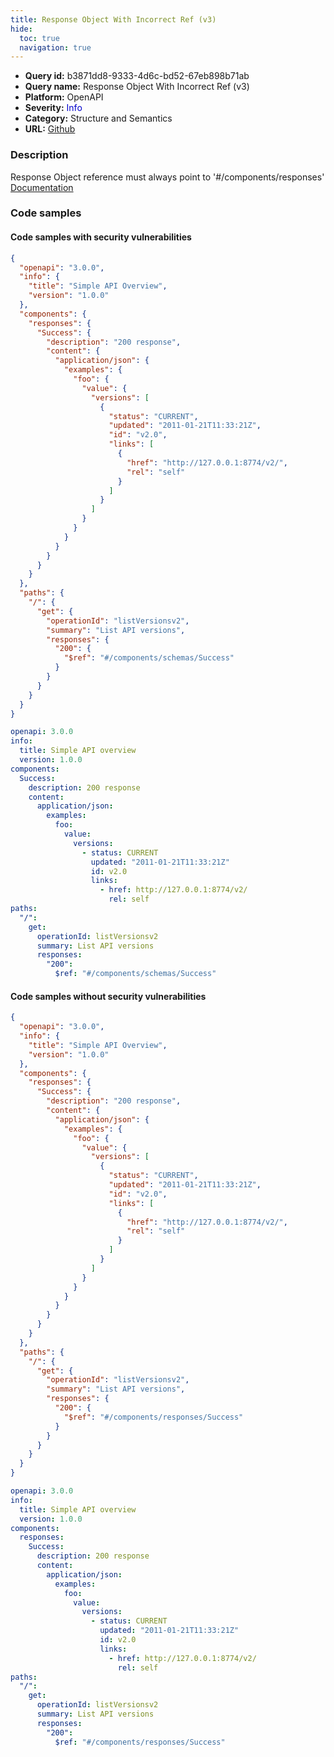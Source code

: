 ```yaml
---
title: Response Object With Incorrect Ref (v3)
hide:
  toc: true
  navigation: true
---
```


<style>
  .highlight .hll {
    background-color: #ff171742;
  }
  .md-content {
    max-width: 1100px;
    margin: 0 auto;
  }
</style>

-   **Query id:** b3871dd8-9333-4d6c-bd52-67eb898b71ab
-   **Query name:** Response Object With Incorrect Ref (v3)
-   **Platform:** OpenAPI
-   **Severity:** <span style="color:#00C">Info</span>
-   **Category:** Structure and Semantics
-   **URL:** [Github](https://github.com/Checkmarx/kics/tree/master/assets/queries/openAPI/3.0/response_object_incorrect_ref)

### Description
Response Object reference must always point to '#/components/responses'<br>
[Documentation](https://swagger.io/specification/#responses-object)

### Code samples
#### Code samples with security vulnerabilities
```json title="Postitive test num. 1 - json file" hl_lines="44"
{
  "openapi": "3.0.0",
  "info": {
    "title": "Simple API Overview",
    "version": "1.0.0"
  },
  "components": {
    "responses": {
      "Success": {
        "description": "200 response",
        "content": {
          "application/json": {
            "examples": {
              "foo": {
                "value": {
                  "versions": [
                    {
                      "status": "CURRENT",
                      "updated": "2011-01-21T11:33:21Z",
                      "id": "v2.0",
                      "links": [
                        {
                          "href": "http://127.0.0.1:8774/v2/",
                          "rel": "self"
                        }
                      ]
                    }
                  ]
                }
              }
            }
          }
        }
      }
    }
  },
  "paths": {
    "/": {
      "get": {
        "operationId": "listVersionsv2",
        "summary": "List API versions",
        "responses": {
          "200": {
            "$ref": "#/components/schemas/Success"
          }
        }
      }
    }
  }
}

```
```yaml title="Postitive test num. 2 - yaml file" hl_lines="27"
openapi: 3.0.0
info:
  title: Simple API overview
  version: 1.0.0
components:
  Success:
    description: 200 response
    content:
      application/json:
        examples:
          foo:
            value:
              versions:
                - status: CURRENT
                  updated: "2011-01-21T11:33:21Z"
                  id: v2.0
                  links:
                    - href: http://127.0.0.1:8774/v2/
                      rel: self
paths:
  "/":
    get:
      operationId: listVersionsv2
      summary: List API versions
      responses:
        "200":
          $ref: "#/components/schemas/Success"

```


#### Code samples without security vulnerabilities
```json title="Negative test num. 1 - json file"
{
  "openapi": "3.0.0",
  "info": {
    "title": "Simple API Overview",
    "version": "1.0.0"
  },
  "components": {
    "responses": {
      "Success": {
        "description": "200 response",
        "content": {
          "application/json": {
            "examples": {
              "foo": {
                "value": {
                  "versions": [
                    {
                      "status": "CURRENT",
                      "updated": "2011-01-21T11:33:21Z",
                      "id": "v2.0",
                      "links": [
                        {
                          "href": "http://127.0.0.1:8774/v2/",
                          "rel": "self"
                        }
                      ]
                    }
                  ]
                }
              }
            }
          }
        }
      }
    }
  },
  "paths": {
    "/": {
      "get": {
        "operationId": "listVersionsv2",
        "summary": "List API versions",
        "responses": {
          "200": {
            "$ref": "#/components/responses/Success"
          }
        }
      }
    }
  }
}

```
```yaml title="Negative test num. 2 - yaml file"
openapi: 3.0.0
info:
  title: Simple API overview
  version: 1.0.0
components:
  responses:
    Success:
      description: 200 response
      content:
        application/json:
          examples:
            foo:
              value:
                versions:
                  - status: CURRENT
                    updated: "2011-01-21T11:33:21Z"
                    id: v2.0
                    links:
                      - href: http://127.0.0.1:8774/v2/
                        rel: self
paths:
  "/":
    get:
      operationId: listVersionsv2
      summary: List API versions
      responses:
        "200":
          $ref: "#/components/responses/Success"

```

